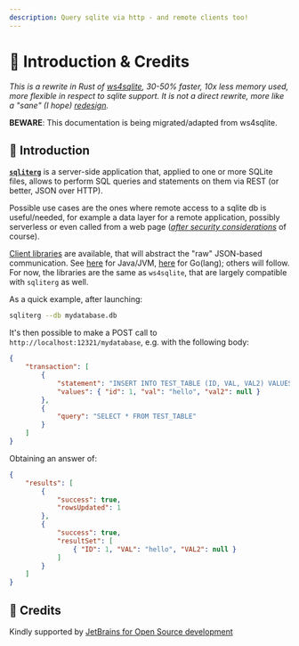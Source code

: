 ```yaml
---
description: Query sqlite via http - and remote clients too!
---
```


# 🌱 Introduction & Credits

_This is a rewrite in Rust of_ [_ws4sqlite_](https://github.com/proofrock/ws4sqlite)_, 30-50% faster, 10x less memory used, more flexible in respect to sqlite support. It is not a direct rewrite, more like a "sane" (I hope)_ [_redesign_](https://github.com/proofrock/sqliterg/blob/main/CHANGES\_FROM\_WS4SQLITE.md)_._

**BEWARE**: This documentation is being migrated/adapted from ws4sqlite.

## 🌿 Introduction

[**`sqliterg`**](http://github.com/proofrock/sqliterg) is a server-side application that, applied to one or more SQLite files, allows to perform SQL queries and statements on them via REST (or better, JSON over HTTP).

Possible use cases are the ones where remote access to a sqlite db is useful/needed, for example a data layer for a remote application, possibly serverless or even called from a web page ([_after security considerations_](security.md) of course).

[Client libraries](client-libraries.md) are available, that will abstract the "raw" JSON-based communication. See [here](https://github.com/proofrock/ws4sqlite-client-jvm) for Java/JVM, [here](https://github.com/proofrock/ws4sqlite-client-go) for Go(lang); others will follow. For now, the libraries are the same as `ws4sqlite`, that are largely compatible with `sqliterg` as well.

As a quick example, after launching:

```bash
sqliterg --db mydatabase.db
```

It's then possible to make a POST call to `http://localhost:12321/mydatabase`, e.g. with the following body:

```json
{
    "transaction": [
        {
            "statement": "INSERT INTO TEST_TABLE (ID, VAL, VAL2) VALUES (:id, :val, :val2)",
            "values": { "id": 1, "val": "hello", "val2": null }
        },
        {
            "query": "SELECT * FROM TEST_TABLE"
        }
    ]
}
```

Obtaining an answer of:

```json
{
    "results": [
        {
            "success": true,
            "rowsUpdated": 1
        },
        {
            "success": true,
            "resultSet": [
                { "ID": 1, "VAL": "hello", "VAL2": null }
            ]
        }
    ]
}
```

## 🥇 Credits

Kindly supported by [JetBrains for Open Source development](https://jb.gg/OpenSourceSupport)
